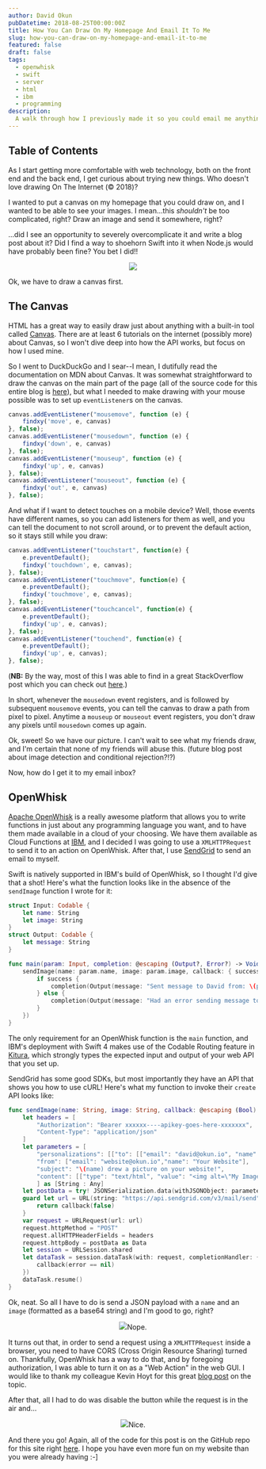 ```yaml
---
author: David Okun
pubDatetime: 2018-08-25T00:00:00Z
title: How You Can Draw On My Homepage And Email It To Me
slug: how-you-can-draw-on-my-homepage-and-email-it-to-me
featured: false
draft: false
tags:
  - openwhisk
  - swift
  - server
  - html
  - ibm
  - programming
description:
  A walk through how I previously made it so you could email me anything you drew in a square - and boy did I get some bangers in my email.
---
```


## Table of Contents

As I start getting more comfortable with web technology, both on the front end and the back end, I get curious about trying new things. Who doesn't love drawing On The Internet (© 2018)?

I wanted to put a canvas on my homepage that you could draw on, and I wanted to be able to see your images. I mean...this *shouldn't* be too complicated, right? Draw an image and send it somewhere, right?

...did I see an opportunity to severely overcomplicate it and write a blog post about it? Did I find a way to shoehorn Swift into it when Node.js would have probably been fine? You bet I did!!

<p align="center">
    <img src="https://media.giphy.com/media/l2JdXrDsG0DiTxXK8/giphy.gif"/>
</p>

Ok, we have to draw a canvas first.

## The Canvas

HTML has a great way to easily draw just about anything with a built-in tool called [Canvas](https://developer.mozilla.org/en-US/docs/Web/API/Canvas_API). There are at least 6 tutorials on the internet (possibly more) about Canvas, so I won't dive deep into how the API works, but focus on how I used mine.

So I went to DuckDuckGo and I sear--I mean, I dutifully read the documentation on MDN about Canvas. It was somewhat straightforward to draw the canvas on the main part of the page (all of the source code for this entire blog is [here](https://github.com/dokun1/dokun1.github.io)), but what I needed to make drawing with your mouse possible was to set up `eventListener`s on the canvas.

```javascript
canvas.addEventListener("mousemove", function (e) {
    findxy('move', e, canvas)
}, false);
canvas.addEventListener("mousedown", function (e) {
    findxy('down', e, canvas)
}, false);
canvas.addEventListener("mouseup", function (e) {
    findxy('up', e, canvas)
}, false);
canvas.addEventListener("mouseout", function (e) {
    findxy('out', e, canvas)
}, false);
```

And what if I want to detect touches on a mobile device? Well, those events have different names, so you can add listeners for them as well, and you can tell the document to not scroll around, or to prevent the default action, so it stays still while you draw:

```javascript
canvas.addEventListener("touchstart", function(e) {
    e.preventDefault();
    findxy('touchdown', e, canvas);
}, false);
canvas.addEventListener("touchmove", function(e) {
    e.preventDefault();
    findxy('touchmove', e, canvas);
}, false);
canvas.addEventListener("touchcancel", function(e) {
    e.preventDefault();
    findxy('up', e, canvas);
}, false);
canvas.addEventListener("touchend", function(e) {
    e.preventDefault();
    findxy('up', e, canvas);
}, false);
```

(**NB:** By the way, most of this I was able to find in a great StackOverflow post which you can check out [here](https://stackoverflow.com/questions/2368784/draw-on-html5-canvas-using-a-mouse).)

In short, whenever the `mousedown` event registers, and is followed by subsequent `mousemove` events, you can tell the canvas to draw a path from pixel to pixel. Anytime a `mouseup` or `mouseout` event registers, you don't draw any pixels until `mousedown` comes up again.

Ok, sweet! So we have our picture. I can't wait to see what my friends draw, and I'm certain that none of my friends will abuse this. (future blog post about image detection and conditional rejection?!?)

Now, how do I get it to my email inbox?

## OpenWhisk

[Apache OpenWhisk](https://openwhisk.apache.org) is a really awesome platform that allows you to write functions in just about any programming language you want, and to have them made available in a cloud of your choosing. We have them available as Cloud Functions at [IBM](https://console.bluemix.net/openwhisk/), and I decided I was going to use a `XMLHTTPRequest` to send it to an action on OpenWhisk. After that, I use [SendGrid](https://sendgrid.com) to send an email to myself.

Swift is natively supported in IBM's build of OpenWhisk, so I thought I'd give that a shot! Here's what the function looks like in the absence of the `sendImage` function I wrote for it:

```swift
struct Input: Codable {
    let name: String
    let image: String
}
struct Output: Codable {
    let message: String
}

func main(param: Input, completion: @escaping (Output?, Error?) -> Void) -> Void {
    sendImage(name: param.name, image: param.image, callback: { success in
        if success {
            completion(Output(message: "Sent message to David from: \(param.name)"), nil)
        } else {
            completion(Output(message: "Had an error sending message to David from: \(param.name)"), nil)
        }
    })
}
```

The only requirement for an OpenWhisk function is the `main` function, and IBM's deployment with Swift 4 makes use of the Codable Routing feature in [Kitura](https://kitura.io), which strongly types the expected input and output of your web API that you set up.

SendGrid has some good SDKs, but most importantly they have an API that shows you how to use cURL! Here's what my function to invoke their `create` API looks like:

```swift
func sendImage(name: String, image: String, callback: @escaping (Bool) -> Void) {
    let headers = [
        "Authorization": "Bearer xxxxxx----apikey-goes-here-xxxxxxx",
        "Content-Type": "application/json"
    ]
    let parameters = [
        "personalizations": [["to": [["email": "david@okun.io", "name": "David Okun"]]]],
        "from": ["email": "website@okun.io","name": "Your Website"],
        "subject": "\(name) drew a picture on your website!",
        "content": [["type": "text/html", "value": "<img alt=\"My Image\" src=\"\(image)\"/>"]]
        ] as [String : Any]
    let postData = try! JSONSerialization.data(withJSONObject: parameters, options: [])
    guard let url = URL(string: "https://api.sendgrid.com/v3/mail/send") else {
        return callback(false)
    }
    var request = URLRequest(url: url)
    request.httpMethod = "POST"
    request.allHTTPHeaderFields = headers
    request.httpBody = postData as Data
    let session = URLSession.shared
    let dataTask = session.dataTask(with: request, completionHandler: { (data, response, error) -> Void in
        callback(error == nil)
    })
    dataTask.resume()
}
```

Ok, neat. So all I have to do is send a JSON payload with a `name` and an `image` (formatted as a base64 string) and I'm good to go, right?

<p align="center">
    <img src="https://media.giphy.com/media/3o6Mb43PiNTQS5WgLu/giphy.gif"/>Nope.
</p>

It turns out that, in order to send a request using a `XMLHTTPRequest` inside a browser, you need to have CORS (Cross Origin Resource Sharing) turned on. Thankfully, OpenWhisk has a way to do that, and by foregoing authorization, I was able to turn it on as a "Web Action" in the web GUI. I would like to thank my colleague Kevin Hoyt for this great [blog post](https://www.kevinhoyt.com/2017/06/15/async-openwhisk-web-action-with-cors/) on the topic.

After that, all I had to do was disable the button while the request is in the air and...

<p align="center">
    <img src="/img/2018-08-25/openWhiskResult.jpg"/>Nice.
</p>

And there you go! Again, all of the code for this post is on the GitHub repo for this site right [here](https://github.com/dokun1/dokun1.github.io). I hope you have even more fun on my website than you were already having :-]
